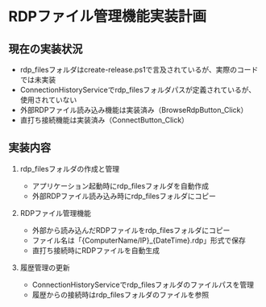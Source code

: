 # RDPファイル管理機能実装計画

## 現在の実装状況
- rdp_filesフォルダはcreate-release.ps1で言及されているが、実際のコードでは未実装
- ConnectionHistoryServiceでrdp_filesフォルダパスが定義されているが、使用されていない
- 外部RDPファイル読み込み機能は実装済み（BrowseRdpButton_Click）
- 直打ち接続機能は実装済み（ConnectButton_Click）

## 実装内容
1. rdp_filesフォルダの作成と管理
   - アプリケーション起動時にrdp_filesフォルダを自動作成
   - 外部RDPファイル読み込み時にrdp_filesフォルダにコピー

2. RDPファイル管理機能
   - 外部から読み込んだRDPファイルをrdp_filesフォルダにコピー
   - ファイル名は「{ComputerName/IP}_{DateTime}.rdp」形式で保存
   - 直打ち接続時にRDPファイルを自動生成

3. 履歴管理の更新
   - ConnectionHistoryServiceでrdp_filesフォルダのファイルパスを管理
   - 履歴からの接続時はrdp_filesフォルダのファイルを参照